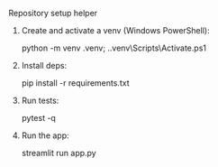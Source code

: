 Repository setup helper

1. Create and activate a venv (Windows PowerShell):

   python -m venv .venv; .\.venv\Scripts\Activate.ps1

2. Install deps:

   pip install -r requirements.txt

3. Run tests:

   pytest -q

4. Run the app:

   streamlit run app.py
